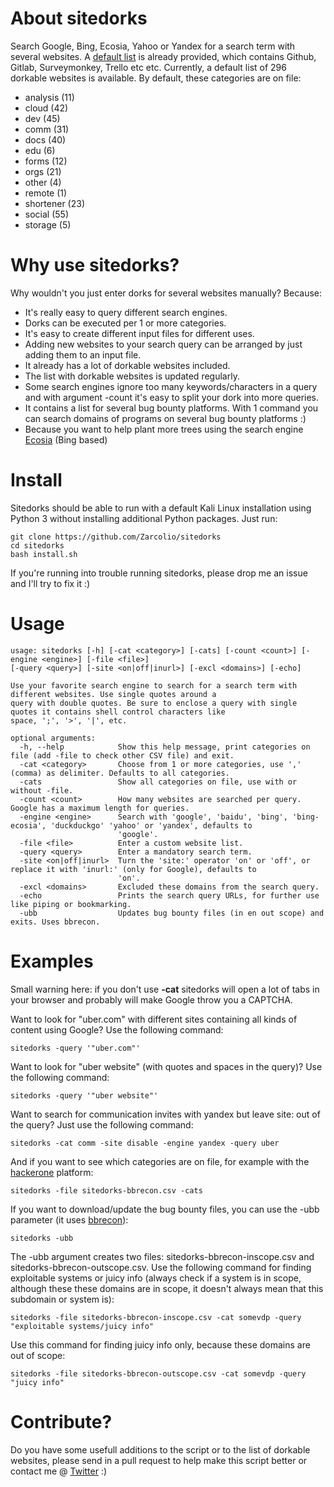 # About sitedorks
Search Google, Bing, Ecosia, Yahoo or Yandex for a search term with several websites. A [default list](https://github.com/Zarcolio/sitedorks/blob/master/sitedorks.csv) is already provided, which contains Github, Gitlab, Surveymonkey, Trello etc etc. Currently, a default list of 296 dorkable websites is available.
By default, these categories are on file: 
* analysis (11)
* cloud (42)
* dev (45)
* comm (31) 
* docs (40)
* edu (6)
* forms (12)
* orgs (21)
* other (4)
* remote (1)
* shortener (23)
* social (55)
* storage (5)

# Why use sitedorks?
Why wouldn't you just enter dorks for several websites manually? Because:
* It's really easy to query different search engines.
* Dorks can be executed per 1 or more categories.
* It's easy to create different input files for different uses.
* Adding new websites to your search query can be arranged by just adding them to an input file.
* It already has a lot of dorkable websites included.
* The list with dorkable websites is updated regularly.
* Some search engines ignore too many keywords/characters in a query and with argument -count it's easy to split your dork into more queries.
* It contains a list for several bug bounty platforms. With 1 command you can search domains of programs on several bug bounty platforms :)
* Because you want to help plant more trees using the search engine [Ecosia](https://www.ecosia.org) (Bing based)

# Install
Sitedorks should be able to run with a default Kali Linux installation using Python 3 without installing additional Python packages.
Just run:
```
git clone https://github.com/Zarcolio/sitedorks
cd sitedorks
bash install.sh
```
If you're running into trouble running sitedorks, please drop me an issue and I'll try to fix it :)

# Usage
```
usage: sitedorks [-h] [-cat <category>] [-cats] [-count <count>] [-engine <engine>] [-file <file>]
[-query <query>] [-site <on|off|inurl>] [-excl <domains>] [-echo]

Use your favorite search engine to search for a search term with different websites. Use single quotes around a
query with double quotes. Be sure to enclose a query with single quotes it contains shell control characters like
space, ';', '>', '|', etc.

optional arguments:
  -h, --help            Show this help message, print categories on file (add -file to check other CSV file) and exit.
  -cat <category>       Choose from 1 or more categories, use ',' (comma) as delimiter. Defaults to all categories.
  -cats                 Show all categories on file, use with or without -file.
  -count <count>        How many websites are searched per query. Google has a maximum length for queries.
  -engine <engine>      Search with 'google', 'baidu', 'bing', 'bing-ecosia', 'duckduckgo' 'yahoo' or 'yandex', defaults to 
                        'google'.
  -file <file>          Enter a custom website list.
  -query <query>        Enter a mandatory search term.
  -site <on|off|inurl>  Turn the 'site:' operator 'on' or 'off', or replace it with 'inurl:' (only for Google), defaults to 
                        'on'.
  -excl <domains>       Excluded these domains from the search query.
  -echo                 Prints the search query URLs, for further use like piping or bookmarking.
  -ubb                  Updates bug bounty files (in en out scope) and exits. Uses bbrecon.
```

# Examples
Small warning here: if you don't use **-cat** sitedorks will open a lot of tabs in your browser and probably will make Google throw you a CAPTCHA.

Want to look for "uber.com" with different sites containing all kinds of content using Google? Use the following command:
```
sitedorks -query '"uber.com"'
```
Want to look for "uber website" (with quotes and spaces in the query)? Use the following command:
```
sitedorks -query '"uber website"'
```
Want to search for communication invites with yandex but leave site: out of the query? Just use the following command:
```
sitedorks -cat comm -site disable -engine yandex -query uber
```
And if you  want to see which categories are on file, for example with the [hackerone](https://www.hackerone.com) platform:
```
sitedorks -file sitedorks-bbrecon.csv -cats
```
If you want to download/update the bug bounty files, you can use the -ubb parameter (it uses [bbrecon](https://github.com/serain/bbrecon)):
```
sitedorks -ubb
```
The -ubb argument creates two files: sitedorks-bbrecon-inscope.csv and sitedorks-bbrecon-outscope.csv.
Use the following command for finding exploitable systems or juicy info (always check if a system is in scope, although these these domains are in scope, it doesn't always mean that this subdomain or system is):
```
sitedorks -file sitedorks-bbrecon-inscope.csv -cat somevdp -query "exploitable systems/juicy info"
```
Use this command for finding juicy info only, because these domains are out of scope:
```
sitedorks -file sitedorks-bbrecon-outscope.csv -cat somevdp -query "juicy info"
```

# Contribute?
Do you have some usefull additions to the script or to the list of dorkable websites, please send in a pull request to help make this script better or contact me @ [Twitter](https://twitter.com/zarcolio) :)
